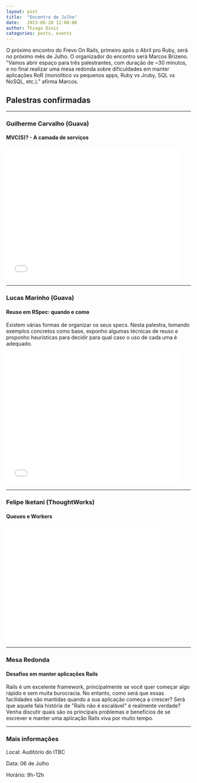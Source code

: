 ```yaml
---
layout: post
title:  "Encontro de Julho"
date:   2013-06-20 12:00:00
author: Thiago Diniz
categories: posts, events
---
```


O próximo encontro do Frevo On Rails, primeiro após o Abril pro Ruby, será no próximo mês de Julho. O organizador do encontro será Marcos Brizeno. "Vamos abrir espaço para três palestrantes, com duração de ~30 minutos, e no final realizar uma mesa redonda sobre dificuldades em manter aplicações RoR (monolítico vs pequenos apps, Ruby vs Jruby, SQL vs NoSQL, etc.)." afirma Marcos.

## Palestras confirmadas ##

----------------------------------------

### Guilherme Carvalho (Guava) ###

#### MVC(S)? - A camada de serviços ####

<iframe width="480" height="360" src="//www.youtube.com/embed/8kU8C16SheI" frameborder="0" ></iframe>

----------------------------------------

### Lucas Marinho (Guava) ###

#### Reuso em RSpec: quando e como ####

Existem várias formas de organizar os seus specs. Nesta palestra, tomando exemplos concretos como base, exponho algumas técnicas de reuso e proponho heurísticas para decidir para qual caso o uso de cada uma é adequado.

<iframe width="480" height="360" src="//www.youtube.com/embed/yfK9VxjXSWM" frameborder="0" ></iframe>

----------------------------------------

### Felipe Iketani (ThoughtWorks) ###

#### Queues e Workers ####

<iframe width="420" height="315" src="//www.youtube.com/embed/M4nCayrcmnU" frameborder="0" ></iframe>

----------------------------------------

### Mesa Redonda ###

#### Desafios em manter aplicações Rails ####

Rails é um excelente framework, principalmente se você quer começar algo rápido e sem muita burocracia. No entanto, como será que essas facilidades são mantidas quando a sua aplicação começa a crescer? Será que aquele fala história de "Rails não é escalável" é realmente verdade?
Venha discutir quais são os principais problemas e benefícios de se escrever e manter uma aplicação Rails viva por muito tempo.

----------------------------------------

### Mais informações ###

Local: Auditório do ITBC

Data: 06 de Julho

Horário: 9h-12h

[lista de discussão]: https://groups.google.com/forum/?fromgroups#!forum/frevo-on-rails
